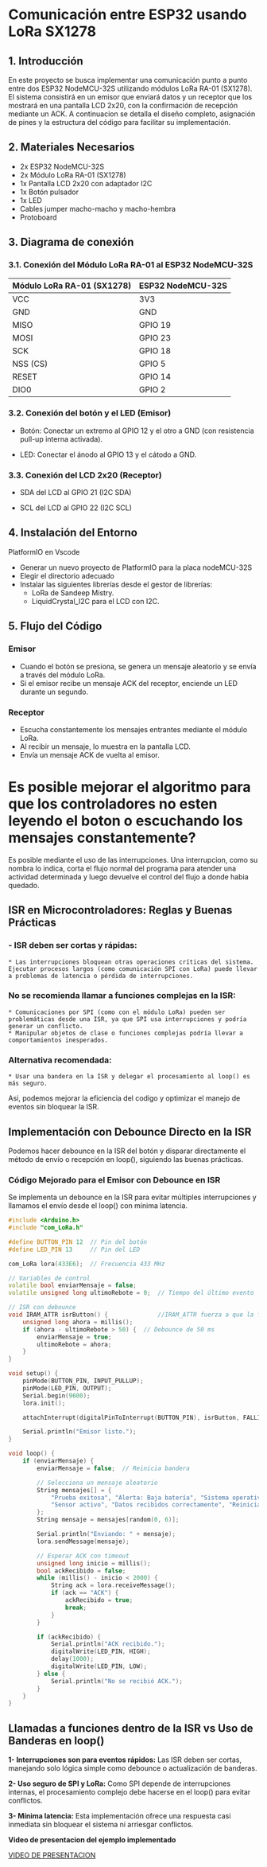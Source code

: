 # Comunicación entre ESP32 usando LoRa SX1278
## 1. Introducción
En este proyecto se busca implementar una comunicación punto a punto entre dos ESP32 NodeMCU-32S utilizando módulos LoRa RA-01 (SX1278). El sistema consistirá en un emisor que enviará datos y un receptor que los mostrará en una pantalla LCD 2x20, con la confirmación de recepción mediante un ACK. A continuacion se detalla el diseño completo, asignación de pines y la estructura del código para facilitar su implementación.

## 2. Materiales Necesarios
- 2x ESP32 NodeMCU-32S
- 2x Módulo LoRa RA-01 (SX1278)
- 1x Pantalla LCD 2x20 con adaptador I2C
- 1x Botón pulsador
- 1x LED
- Cables jumper macho-macho y macho-hembra
- Protoboard  

## 3. Diagrama de conexión
### 3.1. Conexión del Módulo LoRa RA-01 al ESP32 NodeMCU-32S
|Módulo LoRa RA-01 (SX1278)|ESP32 NodeMCU-32S|  
|:-------|:------|
|VCC |3V3|  
|GND |GND|  
|MISO |GPIO 19|
|MOSI|GPIO 23| 
|SCK|GPIO 18|
|NSS (CS)|GPIO 5|
|RESET|GPIO 14|
|DIO0|GPIO 2|

### 3.2. Conexión del botón y el LED (Emisor)
* Botón: Conectar un extremo al GPIO 12 y el otro a GND (con resistencia pull-up interna activada).  

* LED: Conectar el ánodo al GPIO 13 y el cátodo a GND.  

### 3.3. Conexión del LCD 2x20 (Receptor)
* SDA del LCD al GPIO 21 (I2C SDA)  

* SCL del LCD al GPIO 22 (I2C SCL)  

## 4. Instalación del Entorno
PlatformIO en Vscode

* Generar un nuevo proyecto de PlatformIO para la placa nodeMCU-32S
* Elegir el directorio adecuado   
* Instalar las siguientes librerías desde el gestor de librerías:
    - LoRa de Sandeep Mistry.
    - LiquidCrystal_I2C para el LCD con I2C.  

## 5. Flujo del Código  

### Emisor  

* Cuando el botón se presiona, se genera un mensaje aleatorio y se envía a través del módulo LoRa.
* Si el emisor recibe un mensaje ACK del receptor, enciende un LED durante un segundo.  

### Receptor
* Escucha constantemente los mensajes entrantes mediante el módulo LoRa.
* Al recibir un mensaje, lo muestra en la pantalla LCD.
* Envía un mensaje ACK de vuelta al emisor.

# Es posible mejorar el algoritmo para que los controladores no esten leyendo el boton o escuchando los mensajes constantemente?  
Es posible mediante el uso de las interrupciones. 
Una interrupcion, como su nombra lo indica, corta el flujo normal del programa para atender una actividad determinada y luego devuelve el control del flujo a donde habia quedado.   

## ISR en Microcontroladores: Reglas y Buenas Prácticas
### - ISR deben ser cortas y rápidas:
    * Las interrupciones bloquean otras operaciones críticas del sistema. Ejecutar procesos largos (como comunicación SPI con LoRa) puede llevar a problemas de latencia o pérdida de interrupciones.  

### No se recomienda llamar a funciones complejas en la ISR:
    * Comunicaciones por SPI (como con el módulo LoRa) pueden ser problemáticas desde una ISR, ya que SPI usa interrupciones y podría generar un conflicto.
    * Manipular objetos de clase o funciones complejas podría llevar a comportamientos inesperados.  

### Alternativa recomendada:
    * Usar una bandera en la ISR y delegar el procesamiento al loop() es más seguro.  

Asi, podemos mejorar la eficiencia del codigo y optimizar el manejo de eventos sin bloquear la ISR.  

## Implementación con Debounce Directo en la ISR
Podemos hacer debounce en la ISR del botón y disparar directamente el método de envío o recepción en loop(), siguiendo las buenas prácticas.

### Código Mejorado para el Emisor con Debounce en ISR

Se implementa un debounce en la ISR para evitar múltiples interrupciones y llamamos el envío desde el loop() con mínima latencia.

```cpp
#include <Arduino.h>
#include "com_LoRa.h"

#define BUTTON_PIN 12  // Pin del botón
#define LED_PIN 13     // Pin del LED

com_LoRa lora(433E6);  // Frecuencia 433 MHz

// Variables de control
volatile bool enviarMensaje = false;
volatile unsigned long ultimoRebote = 0;  // Tiempo del último evento

// ISR con debounce
void IRAM_ATTR isrButton() {              //IRAM_ATTR fuerza a que la funcion se guarde en la memoria RAM 
    unsigned long ahora = millis();
    if (ahora - ultimoRebote > 50) {  // Debounce de 50 ms
        enviarMensaje = true;
        ultimoRebote = ahora;
    }
}

void setup() {
    pinMode(BUTTON_PIN, INPUT_PULLUP);
    pinMode(LED_PIN, OUTPUT);
    Serial.begin(9600);
    lora.init();

    attachInterrupt(digitalPinToInterrupt(BUTTON_PIN), isrButton, FALLING);

    Serial.println("Emisor listo.");
}

void loop() {
    if (enviarMensaje) {
        enviarMensaje = false;  // Reinicia bandera

        // Selecciona un mensaje aleatorio
        String mensajes[] = {
            "Prueba exitosa", "Alerta: Baja batería", "Sistema operativo estable",
            "Sensor activo", "Datos recibidos correctamente", "Reiniciar sistema"
        };
        String mensaje = mensajes[random(0, 6)];

        Serial.println("Enviando: " + mensaje);
        lora.sendMessage(mensaje);

        // Esperar ACK con timeout
        unsigned long inicio = millis();
        bool ackRecibido = false;
        while (millis() - inicio < 2000) {
            String ack = lora.receiveMessage();
            if (ack == "ACK") {
                ackRecibido = true;
                break;
            }
        }

        if (ackRecibido) {
            Serial.println("ACK recibido.");
            digitalWrite(LED_PIN, HIGH);
            delay(1000);
            digitalWrite(LED_PIN, LOW);
        } else {
            Serial.println("No se recibió ACK.");
        }
    }
}
```  
## Llamadas a funciones dentro de la ISR vs Uso de Banderas en loop()
**1- Interrupciones son para eventos rápidos:** Las ISR deben ser cortas, manejando solo lógica simple como debounce o actualización de banderas.  

**2- Uso seguro de SPI y LoRa:** Como SPI depende de interrupciones internas, el procesamiento complejo debe hacerse en el loop() para evitar conflictos.  

**3- Mínima latencia:** Esta implementación ofrece una respuesta casi inmediata sin bloquear el sistema ni arriesgar conflictos.  
  
**Video de presentacion del ejemplo implementado**  

[VIDEO DE PRESENTACION](https://youtu.be/E_M0U7rgpyw?feature=shared)